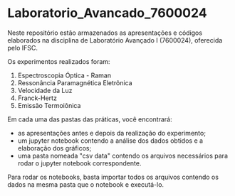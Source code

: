 # Laboratorio_Avancado_7600024
 
Neste repositório estão armazenados as apresentações e códigos elaborados na disciplina de Laboratório Avançado I (7600024), oferecida pelo IFSC.

Os experimentos realizados foram:
1. Espectroscopia Óptica - Raman
2. Ressonância Paramagnética Eletrônica
3. Velocidade da Luz
4. Franck-Hertz
5. Emissão Termoiônica

Em cada uma das pastas das práticas, você encontrará: 
- as apresentações antes e depois da realização do experimento;
- um jupyter notebook contendo a análise dos dados obtidos e a elaboração dos gráficos;
- uma pasta nomeada "csv data" contendo os arquivos necessários para rodar o jupyter notebook correspondente.

Para rodar os notebooks, basta importar todos os arquivos contendo os dados na mesma pasta que o notebook e executá-lo.
  
